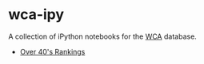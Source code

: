 # wca-ipy

A collection of iPython notebooks for the [WCA](https://www.worldcubeassociation.org/) database.

- [Over 40's Rankings](Over%2040s.md)
